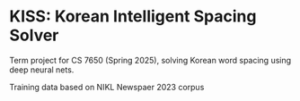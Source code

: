 # KISS: Korean Intelligent Spacing Solver

Term project for CS 7650 (Spring 2025), solving Korean word spacing using deep neural nets.

Training data based on NIKL Newspaer 2023 corpus